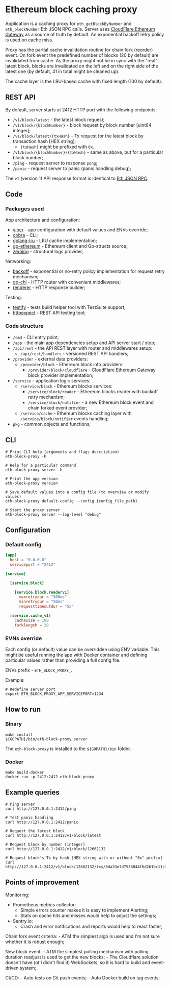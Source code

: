 # Ethereum block caching proxy

Application is a caching proxy for `eth_getBlockByNumber` and `eth_blockNumber` Eth JSON RPC calls.
Server uses [CloudFlare Ethereum Gateway](https://developers.cloudflare.com/distributed-web/ethereum-gateway) as a source of truth by default.
An exponential backoff retry policy is used on cache miss.

Proxy has the partial cache invalidation routine for chain fork (reorder) event.
On fork event the predefined number of blocks (20 by default) are invalidated from cache.
As the proxy might not be in sync with the "real" latest block, blocks are invalidated on the left and on the right side of the latest one (by default, 41 in total might be cleaned up).

The cache layer is the LRU-based cache with fixed length (100 by default).

## REST API

By default, server starts at 2412 HTTP port with the following endpoints:

- `/v1/block/latest` - the latest block request;
- `/v1/block/{blockNumber}` - block request by block number [uint64 integer];
- `/v1/block/latest/{txHash}` - Tx request for the latest block by transaction hash [HEX string];
    - `{txHash}` might be prefixed with `0x`.
- `/v1/block/{blockNumber}/{txHash}` - same as above, but for a particular block number;
- `/ping` - request server to response `pong`;
- `/panic` - request server to panic (panic handling debug);

The `v1` (version 1) API response format is identical to [Eth JSON RPC](https://eth.wiki/json-rpc/API).

## Code

### Packages used

App architecture and configuration:

- [viper](https://github.com/spf13/viper) - app configuration with default values and ENVs override;
- [cobra](https://github.com/spf13/cobra) - CLI;
- [golang-lru](github.com/hashicorp/golang-lru) - LRU cache implementation;
- [go-ethereum](github.com/ethereum/go-ethereum) - Ethereum client and Go-structs source;
- [zerolog](github.com/rs/zerolog) - structural logs provider;

Networking:

- [backoff](github.com/cenkalti/backoff/v4) - exponential or no-retry policy implementation for request retry mechanism;
- [go-chi](github.com/go-chi/chi) - HTTP router with convenient middlewares;
- [renderer](github.com/go-chi/render) - HTTP response builder;

Testing:

- [testify](github.com/stretchr/testify) - tests build helper tool with TestSuite support;
- [httpexpect](github.com/gavv/httpexpect/v2) - REST API testing tool;

### Code structure

- `/cmd` - CLI entry point;
- `/app` - the main app dependencies setup and API server start / stop;
- `/api/rest` - the API REST layer with router and middlewares setup:
    - `/api/rest/handlers` - versioned REST API handlers;
- `/provider` - external data providers:
    - `/provider/block` - Ethereum block info providers:
        - `/provider/block/cloudflare` - CloudFlare Ethereum Gateway block provider implementation;
- `/service` - application logic services:
    - `/service/block` - Ethereum blocks services:
        - `/service/block/reader` - Ethereum blocks reader with backoff retry mechanism;
        - `/service/block/notifier` - a new Ethereum block event and chain forked event provider;
    - `/service/cache` - Ethereum blocks caching layer with `/service/block/notifier` events handling;
- `pkg` - common objects and functions;

## CLI

    # Print CLI help (arguments and flags description)
    eth-block-proxy -h

    # Help for a particular command
    eth-block-proxy server -h

    # Print the app version
    eth-block-proxy version

    # Save default values into a config file (to overview or modify values)
    eth-block-proxy default-config --config {config_file_path}

    # Start the proxy server
    eth-block-proxy server --log-level "debug"

## Configuration

### Default config

```toml
[app]
  host = "0.0.0.0"
  serviceport = "2412"

[service]

  [service.block]

    [service.block.readerv1]
      maxretrydur = "500ms"
      minretrydur = "50ms"
      requesttimeoutdur = "5s"

  [service.cache_v1]
    cachesize = 100
    forklength = 20
```

### EVNs override

Each config (or default) value can be overridden using ENV variable.
This might be useful running the app with Docker container and defining particular values rather than providing a full config file.

ENVs prefix - `ETH_BLOCK_PROXY_`.

Example:

    # Redefine server port
    export ETH_BLOCK_PROXY_APP_SERVICEPORT=1234

## How to run

### Binary

    make install
    ${GOPATH}/bin/eth-block-proxy server

The `eth-block-proxy` is installed to the `${GOPATH}/bin` folder.

### Docker

    make build-docker
    docker run -p 2412:2412 eth-block-proxy

## Example queries

    # Ping server
    curl http://127.0.0.1:2412/ping

    # Test panic handling
    curl http://127.0.0.1:2412/panic

    # Request the latest block
    curl http://127.0.0.1:2412/v1/block/latest

    # Request block by number [integer]
    curl http://127.0.0.1:2412/v1/block/12662132

    # Request block's Tx by hash [HEX string with or without "0x" prefix]
    curl http://127.0.0.1:2412/v1/block/12662132/txs/0da33e7d7536844f6d261bc11c349dcb2a715e39f1060fd99bba444e7c577669

## Points of improvement

Monitoring:
- Prometheus metrics collector:
    - Simple errors counter makes it is easy to implement Alerting;
    - Stats on cache hits and misses would help to adjust the settings;
- Sentry.io:
    - Crash and error notifications and reports would help to react faster;
    
Chain fork event criteria:
    - ATM the simplest algo is used and I'm not sure whether it is robust enough;

New block event:
    - ATM the simplest polling mechanism with polling duration readjust is used to get the new blocks;
    - The Cloudflare solution doesn't have (ot I didn't find it) WebSockets, so it is hard to build and event-driven system;

CI/CD:
    - Auto tests on Git push events;
    - Auto Docker build on tag events;

